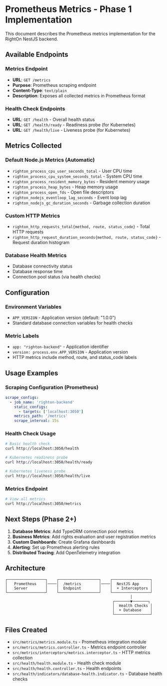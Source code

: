 # Prometheus Metrics - Phase 1 Implementation

This document describes the Prometheus metrics implementation for the RightOn NestJS backend.

## Available Endpoints

### Metrics Endpoint

- **URL**: `GET /metrics`
- **Purpose**: Prometheus scraping endpoint
- **Content-Type**: `text/plain`
- **Description**: Exposes all collected metrics in Prometheus format

### Health Check Endpoints

- **URL**: `GET /health` - Overall health status
- **URL**: `GET /health/ready` - Readiness probe (for Kubernetes)
- **URL**: `GET /health/live` - Liveness probe (for Kubernetes)

## Metrics Collected

### Default Node.js Metrics (Automatic)

- `righton_process_cpu_user_seconds_total` - User CPU time
- `righton_process_cpu_system_seconds_total` - System CPU time
- `righton_process_resident_memory_bytes` - Resident memory usage
- `righton_process_heap_bytes` - Heap memory usage
- `righton_process_open_fds` - Open file descriptors
- `righton_nodejs_eventloop_lag_seconds` - Event loop lag
- `righton_nodejs_gc_duration_seconds` - Garbage collection duration

### Custom HTTP Metrics

- `righton_http_requests_total{method, route, status_code}` - Total HTTP requests
- `righton_http_request_duration_seconds{method, route, status_code}` - Request duration histogram

### Database Health Metrics

- Database connectivity status
- Database response time
- Connection pool status (via health checks)

## Configuration

### Environment Variables

- `APP_VERSION` - Application version (default: "1.0.0")
- Standard database connection variables for health checks

### Metric Labels

- `app: "righton-backend"` - Application identifier
- `version: process.env.APP_VERSION` - Application version
- HTTP metrics include method, route, and status_code labels

## Usage Examples

### Scraping Configuration (Prometheus)

```yaml
scrape_configs:
  - job_name: 'righton-backend'
    static_configs:
      - targets: ['localhost:3050']
    metrics_path: '/metrics'
    scrape_interval: 15s
```

### Health Check Usage

```bash
# Basic health check
curl http://localhost:3050/health

# Kubernetes readiness probe
curl http://localhost:3050/health/ready

# Kubernetes liveness probe
curl http://localhost:3050/health/live
```

### Metrics Endpoint

```bash
# View all metrics
curl http://localhost:3050/metrics
```

## Next Steps (Phase 2+)

1. **Database Metrics**: Add TypeORM connection pool metrics
2. **Business Metrics**: Add rights evaluation and user registration metrics
3. **Custom Dashboards**: Create Grafana dashboards
4. **Alerting**: Set up Prometheus alerting rules
5. **Distributed Tracing**: Add OpenTelemetry integration

## Architecture

```
┌─────────────────┐    ┌──────────────────┐    ┌─────────────────┐
│   Prometheus    │────│  /metrics        │────│  NestJS App     │
│   Server        │    │  Endpoint        │    │  + Interceptors │
└─────────────────┘    └──────────────────┘    └─────────────────┘
                                                        │
                                                ┌───────▼───────┐
                                                │  Health Checks │
                                                │  + Database    │
                                                └────────────────┘
```

## Files Created

- `src/metrics/metrics.module.ts` - Prometheus integration module
- `src/metrics/metrics.controller.ts` - Metrics endpoint controller
- `src/metrics/interceptors/metrics.interceptor.ts` - HTTP metrics collection
- `src/health/health.module.ts` - Health check module
- `src/health/health.controller.ts` - Health endpoints
- `src/health/indicators/database-health.indicator.ts` - Database health checks
